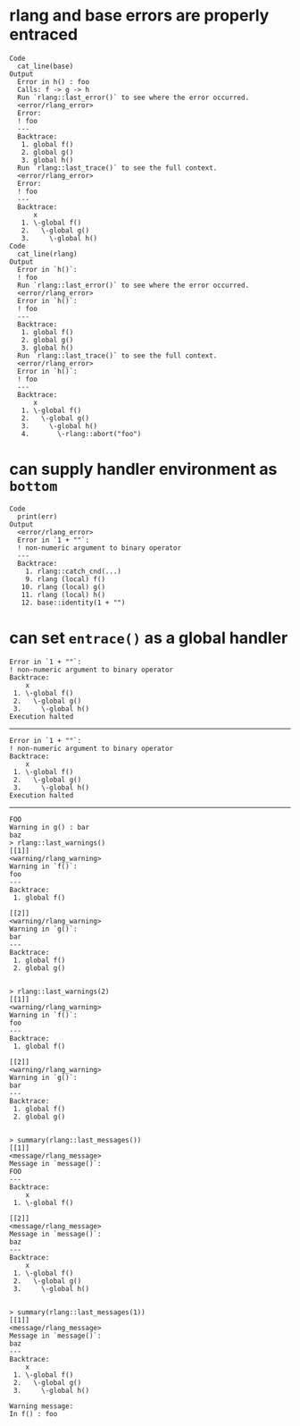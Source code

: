 # rlang and base errors are properly entraced

    Code
      cat_line(base)
    Output
      Error in h() : foo
      Calls: f -> g -> h
      Run `rlang::last_error()` to see where the error occurred.
      <error/rlang_error>
      Error:
      ! foo
      ---
      Backtrace:
       1. global f()
       2. global g()
       3. global h()
      Run `rlang::last_trace()` to see the full context.
      <error/rlang_error>
      Error:
      ! foo
      ---
      Backtrace:
          x
       1. \-global f()
       2.   \-global g()
       3.     \-global h()
    Code
      cat_line(rlang)
    Output
      Error in `h()`:
      ! foo
      Run `rlang::last_error()` to see where the error occurred.
      <error/rlang_error>
      Error in `h()`:
      ! foo
      ---
      Backtrace:
       1. global f()
       2. global g()
       3. global h()
      Run `rlang::last_trace()` to see the full context.
      <error/rlang_error>
      Error in `h()`:
      ! foo
      ---
      Backtrace:
          x
       1. \-global f()
       2.   \-global g()
       3.     \-global h()
       4.       \-rlang::abort("foo")

# can supply handler environment as `bottom`

    Code
      print(err)
    Output
      <error/rlang_error>
      Error in `1 + ""`:
      ! non-numeric argument to binary operator
      ---
      Backtrace:
        1. rlang::catch_cnd(...)
        9. rlang (local) f()
       10. rlang (local) g()
       11. rlang (local) h()
       12. base::identity(1 + "")

# can set `entrace()` as a global handler

    Error in `1 + ""`:
    ! non-numeric argument to binary operator
    Backtrace:
        x
     1. \-global f()
     2.   \-global g()
     3.     \-global h()
    Execution halted

---

    Error in `1 + ""`:
    ! non-numeric argument to binary operator
    Backtrace:
        x
     1. \-global f()
     2.   \-global g()
     3.     \-global h()
    Execution halted

---

    FOO
    Warning in g() : bar
    baz
    > rlang::last_warnings()
    [[1]]
    <warning/rlang_warning>
    Warning in `f()`:
    foo
    ---
    Backtrace:
     1. global f()
    
    [[2]]
    <warning/rlang_warning>
    Warning in `g()`:
    bar
    ---
    Backtrace:
     1. global f()
     2. global g()
    
    
    > rlang::last_warnings(2)
    [[1]]
    <warning/rlang_warning>
    Warning in `f()`:
    foo
    ---
    Backtrace:
     1. global f()
    
    [[2]]
    <warning/rlang_warning>
    Warning in `g()`:
    bar
    ---
    Backtrace:
     1. global f()
     2. global g()
    
    
    > summary(rlang::last_messages())
    [[1]]
    <message/rlang_message>
    Message in `message()`:
    FOO
    ---
    Backtrace:
        x
     1. \-global f()
    
    [[2]]
    <message/rlang_message>
    Message in `message()`:
    baz
    ---
    Backtrace:
        x
     1. \-global f()
     2.   \-global g()
     3.     \-global h()
    
    
    > summary(rlang::last_messages(1))
    [[1]]
    <message/rlang_message>
    Message in `message()`:
    baz
    ---
    Backtrace:
        x
     1. \-global f()
     2.   \-global g()
     3.     \-global h()
    
    Warning message:
    In f() : foo

